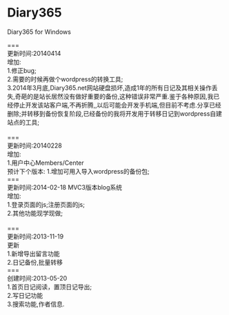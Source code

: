 Diary365
========

Diary365 for Windows<br>

===<br>
更新时间:20140414<br>
增加:<br>
1.修正bug;<br>
2.需要的时候再做个wordpress的转换工具;<br>
3.2014年3月底,Diary365.net网站硬盘损坏,造成1年的所有日记及其相关操作丢失,奇葩的是站长居然没有做好重要的备份,这种错误非常严重.鉴于各种原因,我已经停止开发该站客户端,不再折腾,,以后可能会开发手机端,但目前不考虑.分享已经删除;并转移到备份恢复阶段,已经备份的我将开发用于转移日记到wordpress自建站点的工具;<br>
<br>
===<br>
更新时间:20140228<br>
增加:<br>
1.用户中心Members/Center<br>
预计下个版本:
1.增加可用入导入wordpress的备份包;
<br>
===<br>
更新时间:2014-02-18 MVC3版本blog系统<br>
增加:<br>
1.登录页面的js;注册页面的js;<br>
2.其他功能现学现做;<br>
<br>
===<br>
更新时间:2013-11-19 <br>
更新<br>
1.新增导出留言功能<br>
2.日记备份,批量转移<br>
===<br>
创建时间:2013-05-20<br>
1.首页日记阅读，置顶日记导出;<br>
2.写日记功能<br>
3.搜索功能,作者信息.<br>

